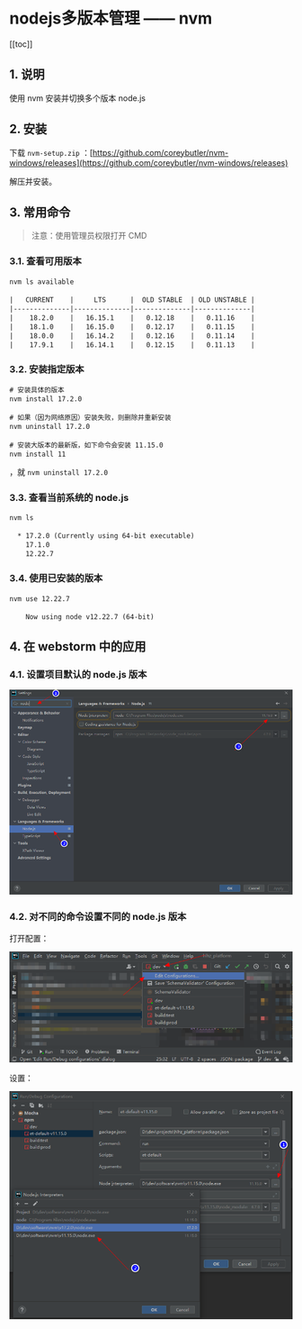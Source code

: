 # nodejs多版本管理 —— nvm

[[toc]]

## 1. 说明

使用 nvm 安装并切换多个版本 node.js

## 2. 安装

下载 `nvm-setup.zip` ：[https://github.com/coreybutler/nvm-windows/releases](https://github.com/coreybutler/nvm-windows/releases)

解压并安装。

## 3. 常用命令

>注意：使用管理员权限打开 CMD


### 3.1. 查看可用版本

```shell
nvm ls available

|   CURRENT    |     LTS      |  OLD STABLE  | OLD UNSTABLE |
|--------------|--------------|--------------|--------------|
|    18.2.0    |   16.15.1    |   0.12.18    |   0.11.16    |
|    18.1.0    |   16.15.0    |   0.12.17    |   0.11.15    |
|    18.0.0    |   16.14.2    |   0.12.16    |   0.11.14    |
|    17.9.1    |   16.14.1    |   0.12.15    |   0.11.13    |
```

### 3.2. 安装指定版本

```shell
# 安装具体的版本
nvm install 17.2.0

# 如果（因为网络原因）安装失败，则删除并重新安装
nvm uninstall 17.2.0

# 安装大版本的最新版，如下命令会安装 11.15.0
nvm install 11
```

，就 `nvm uninstall 17.2.0` 

### 3.3. 查看当前系统的 node.js

```shell
nvm ls

  * 17.2.0 (Currently using 64-bit executable)
    17.1.0
    12.22.7
```

### 3.4. 使用已安装的版本

```shell
nvm use 12.22.7

    Now using node v12.22.7 (64-bit)
```

## 4. 在 webstorm 中的应用

### 4.1. 设置项目默认的 node.js 版本

![node_multi_version_webstorm_default](../_images/node_multi_version_webstorm_default.png)

### 4.2. 对不同的命令设置不同的 node.js 版本

打开配置：

![node_multi_version_webstorm_open_setting](../_images/node_multi_version_webstorm_open_setting.png)

设置：

![node_multi_version_webstorm_setting](../_images/node_multi_version_webstorm_setting.png)